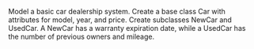 Model a basic car dealership system. Create a base class Car with attributes for model, year, and price. Create subclasses NewCar and UsedCar. A NewCar has a warranty expiration date, while a UsedCar has the number of previous owners and mileage.